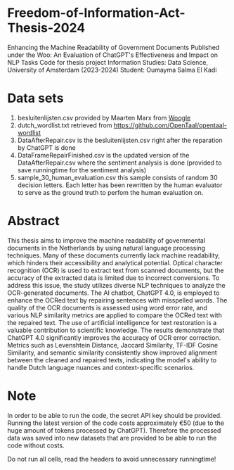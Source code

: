 # Freedom-of-Information-Act-Thesis-2024
Enhancing the Machine Readability of Government Documents Published under the Woo: An Evaluation of ChatGPT's Effectiveness and Impact on NLP Tasks
Code for thesis project Information Studies: Data Science, University of Amsterdam (2023-2024)
Student: Oumayma Salma El Kadi

# Data sets
1. besluitenlijsten.csv provided by Maarten Marx from [Woogle ](https://woogle.wooverheid.nl/search?q=*)
2. dutch_wordlist.txt retrieved from https://github.com/OpenTaal/opentaal-wordlist 
3. DataAfterRepair.csv is the besluitenlijsten.csv right after the reparation by ChatGPT is done
4. DataFrameRepairFinished.csv is the updated version of the DataAfterRepair.csv where the sentiment analysis is done (provided to save runningtime for the sentiment analysis)
5. sample_30_human_evaluation.csv this sample consists of random 30 decision letters. Each letter has been rewritten by the human evaluator to serve as the ground truth to perfom the human evaluation on.

# Abstract
This thesis aims to improve the machine readability of governmental documents in the Netherlands by using natural language processing techniques. Many of these documents currently lack machine readability, which hinders their accessibility and analytical potential. Optical character recognition (OCR) is used to extract text from scanned documents, but the accuracy of the extracted data is limited due to incorrect conversions. To address this issue, the study utilizes diverse NLP techniques to analyze the OCR-generated documents. The AI chatbot, ChatGPT 4.0, is employed to enhance the OCRed text by repairing sentences with misspelled words. The quality of the OCR documents is assessed using word error rate, and various NLP similarity metrics are applied to compare the OCRed text with the repaired text. The use of artificial intelligence for text restoration is a valuable contribution to scientific knowledge. The results demonstrate that ChatGPT 4.0 significantly improves the accuracy of OCR error correction. Metrics such as Levenshtein Distance, Jaccard Similarity, TF-IDF Cosine Similarity, and semantic similarity consistently show improved alignment between the cleaned and repaired texts, indicating the model's ability to handle Dutch language nuances and context-specific scenarios.

# Note
In order to be able to run the code, the secret API key should be provided. Running the latest version of the code costs approximately €50 (due to the huge amount of tokens processed by ChatGPT). Therefore the processed data was saved into new datasets that are provided to be able to run the code without costs. 

Do not run all cells, read the headers to avoid unnecessary runningtime!


   
